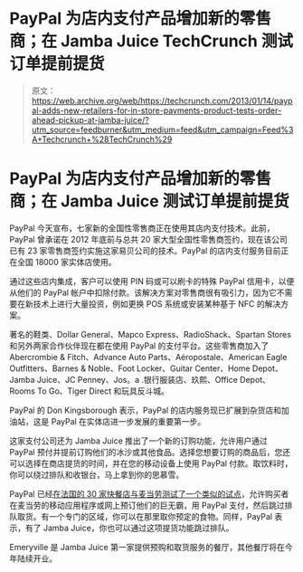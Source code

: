 # PayPal 为店内支付产品增加新的零售商；在 Jamba Juice TechCrunch 测试订单提前提货

> 原文：<https://web.archive.org/web/https://techcrunch.com/2013/01/14/paypal-adds-new-retailers-for-in-store-payments-product-tests-order-ahead-pickup-at-jamba-juice/?utm_source=feedburner&utm_medium=feed&utm_campaign=Feed%3A+Techcrunch+%28TechCrunch%29>

# PayPal 为店内支付产品增加新的零售商；在 Jamba Juice 测试订单提前提货

PayPal 今天宣布，七家新的全国性零售商正在使用其店内支付技术。此前，PayPal 曾承诺在 2012 年底前与总共 20 家大型全国性零售商签约，现在该公司已有 23 家零售商签约实施这家易贝公司的技术。PayPal 的店内支付服务目前正在全国 18000 家实体店使用。

通过这些店内集成，客户可以使用 PIN 码或可以刷卡的特殊 PayPal 信用卡，以便从他们的 PayPal 帐户中扣除付款。该解决方案对零售商很有吸引力，因为它不需要在新技术上进行大量投资，例如更换 POS 系统或安装某种基于 NFC 的解决方案。

著名的鞋类、Dollar General、Mapco Express、RadioShack、Spartan Stores 和另外两家合作伙伴现在都在使用 PayPal 的支付平台。这些零售商加入了 Abercrombie & Fitch、Advance Auto Parts、Aéropostale、American Eagle Outfitters、Barnes & Noble、Foot Locker、Guitar Center、Home Depot、Jamba Juice、JC Penney、Jos。a .银行服装店、玖熙、Office Depot、Rooms To Go、Tiger Direct 和玩具反斗城。

PayPal 的 Don Kingsborough 表示，PayPal 的店内服务现已扩展到杂货店和加油站，这是 PayPal 在实体店进一步发展的重要第一步。

这家支付公司还为 Jamba Juice 推出了一个新的订购功能，允许用户通过 PayPal 预付并提前订购他们的冰沙或其他食品。选择您想要订购的商品后，您还可以选择在商店提货的时间，并在您的移动设备上使用 PayPal 付款。取饮料时，你可以绕过排队和收银台，马上拿到你的思慕雪。

PayPal 已经[在法国的 30 家快餐店与麦当劳测试了一个类似的试点](https://web.archive.org/web/20221210033626/https://beta.techcrunch.com/2012/11/14/paypal-tests-qr-codes-in-shop-windows-mobile-check-ins-at-stores-for-personalized-service/)，允许购买者在麦当劳的移动应用程序或网上预订他们的巨无霸，用 PayPal 支付，然后跳过排队取货。有一个专门的区域，你可以在那里取你预定的食物。同样，PayPal 表示，有了 Jamba Juice，你也可以通过这项提货功能跳过排队。

Emeryville 是 Jamba Juice 第一家提供预购和取货服务的餐厅，其他餐厅将在今年陆续开业。